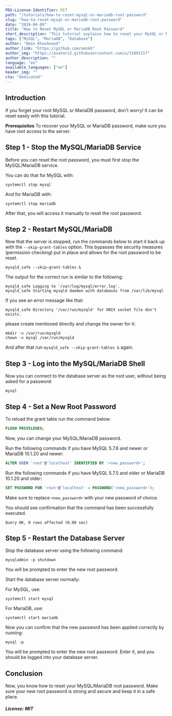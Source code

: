 ```yaml
---
PDX-License-Identifier: MIT
path: "/tutorials/how-to-reset-mysql-or-mariadb-root-password"
slug: "how-to-reset-mysql-or-mariadb-root-password"
date: "2019-04-09"
title: "How to Reset MySQL or MariaDB Root Password"
short_description: "This tutorial explains how to reset your MySQL or MariaDB root password"
tags: ["MySQL", "MariaDB", "Database"]
author: "Amin Khoshnood"
author_link: "https://github.com/amnkh"
author_img: "https://avatars2.githubusercontent.com/u/31091217"
author_description: ""
language: "en"
available_languages: ["en"]
header_img: ""
cta: "dedicated"
---
```


## Introduction

If you forget your root MySQL or MariaDB password, don't worry! It can be reset easily with this tutorial.

**Prerequisites**
To recover your MySQL or MariaDB password, make sure you have root access to the server.

## Step 1 - Stop the MySQL/MariaDB Service

Before you can reset the root password, you must first stop the MySQL/MariaDB service.

You can do that for MySQL with:

```console
systemctl stop mysql
```

And for MariaDB with:

```console
systemctl stop mariadb
```

After that, you will access it manually to reset the root password.

## Step 2 - Restart MySQL/MariaDB

Now that the server is stopped, run the commands below to start it back up with the `--skip-grant-tables` option.
This bypasses the security measures (permission checking) put in place and allows for the root password to be reset.

```console
mysqld_safe --skip-grant-tables &
```

The output for the correct run is similar to the following:

```text
mysqld_safe Logging to '/var/log/mysql/error.log'.
mysqld_safe Starting mysqld daemon with databases from /var/lib/mysql
```

If you see an error message like that:

```text
mysqld_safe Directory '/var/run/mysqld' for UNIX socket file don't exists.
```

please create mentioned directly and change the owner for it:

```console
mkdir -v /var/run/mysqld
chown -v mysql /var/run/mysqld
```

And after that run `mysqld_safe --skip-grant-tables &` again.

## Step 3 - Log into the MySQL/MariaDB Shell

Now you can connect to the database server as the root user, without being asked for a password:

```console
mysql
```

## Step 4 - Set a New Root Password

To reload the grant table run the command below:

```sql
FLUSH PRIVILEGES;
```

Now, you can change your MySQL/MariaDB password.

Run the following commands if you have MySQL 5.7.6 and newer or MariaDB 10.1.20 and newer:

```sql
ALTER USER 'root'@'localhost' IDENTIFIED BY '<new_password>';
```

Run the following commands if you have MySQL 5.7.5 and older or MariaDB 10.1.20 and older:

```sql
SET PASSWORD FOR 'root'@'localhost' = PASSWORD('<new_password>');
```

Make sure to replace `<new_password>` with your new password of choice.

You should see confirmation that the command has been successfully executed.

```text
Query OK, 0 rows affected (0.00 sec)
```

## Step 5 - Restart the Database Server

Stop the database server using the following command:

```console
mysqladmin -p shutdown
```

You will be prompted to enter the new root password.

Start the database server normally:

For MySQL, use:

```console
systemctl start mysql
```

For MariaDB, use:

```console
systemctl start mariadb
```

Now you can confirm that the new password has been applied correctly by running:

```console
mysql -p
```

You will be prompted to enter the new root password.
Enter it, and you should be logged into your database server.

## Conclusion

Now, you know how to reset your MySQL/MariaDB root password.
Make sure your new root password is strong and secure and keep it in a safe place.

##### License: MIT

<!---

Contributors's Certificate of Origin

By making a contribution to this project, I certify that:

(a) The contribution was created in whole or in part by me and I have
    the right to submit it under the license indicated in the file; or

(b) The contribution is based upon previous work that, to the best of my
    knowledge, is covered under an appropriate license and I have the
    right under that license to submit that work with modifications,
    whether created in whole or in part by me, under the same license
    (unless I am permitted to submit under a different license), as
    indicated in the file; or

(c) The contribution was provided directly to me by some other person
    who certified (a), (b) or (c) and I have not modified it.

(d) I understand and agree that this project and the contribution are
    public and that a record of the contribution (including all personal
    information I submit with it, including my sign-off) is maintained
    indefinitely and may be redistributed consistent with this project
    or the license(s) involved.

Signed-off-by: [Amin Khosnood noodi.net@gmail.com]

-->
